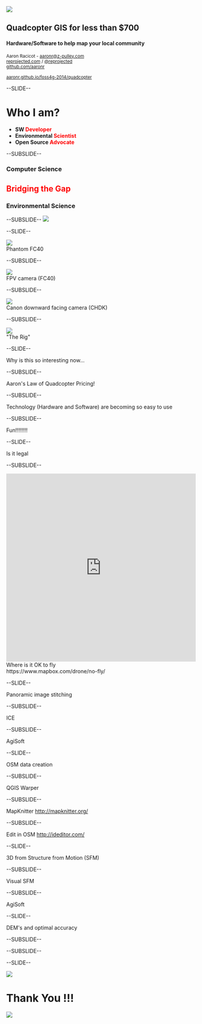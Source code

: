 <!------------------------------------------------------------>
<!--      FOSS4G 2014 - Quadcopter GIS on the cheap         -->
<!--      Target talk time - 20 min + 5 min questions       -->
<!------------------------------------------------------------>


<!------------------------------------------------------------>
<!-- Topic: Title slide -->

<img style="max-height: 300px;" src="images/quadcopter_cover.png">
<h2>Quadcopter GIS for less than $700</h2>
<h4>Hardware/Software to help map your local community</h4>
<p>
    <small>Aaron Racicot - <a href="mailto:aaronr@z-pulley.com">aaronr@z-pulley.com</a>
<br>
<a href="http://reprojected.com">reprojected.com</a> / <a href="http://twitter.com/reprojected">@reprojected</a> 
<br>
<a href="https://github.com/aaronr">github.com/aaronr</a>
<br><br>
<a href="http://aaronr.github.io/foss4g-2014/smalltown">aaronr.github.io/foss4g-2014/quadcopter</a>
</small>
</p>

<!------------------------------------------------------------>
--SLIDE--
<!-- Topic: Introduce myself -->

<h1>Who I am?</h1>

<ul>
  <li><strong>SW <span style="color:#ff0000;">Developer</span></strong></li>
  <li><strong>Environmental <span style="color:#ff0000;">Scientist</span></strong></li>
  <li><strong>Open Source <span style="color:#ff0000;">Advocate</span></strong></li>
</ul>

--SUBSLIDE--

  <h3>Computer Science</h3>
  <h2><span style="color:#ff0000;">Bridging the Gap</span></h2>
  <h3>Environmental Science</h3>

--SUBSLIDE--
<img src="images/whoami.png">


<!------------------------------------------------------------>
--SLIDE--
<!-- Topic: Hardware setup ... -->

<img style="max-height: 450px;" src="images/phantom_fc40.jpg">
<br>
Phantom FC40

--SUBSLIDE--

<img style="max-height: 450px;" src="images/fc40_camera.jpg">
<br>
FPV camera (FC40)

--SUBSLIDE--

<img style="max-height: 450px;" src="images/canon.jpg">
<br>
Canon downward facing camera (CHDK)

--SUBSLIDE--

<img style="max-height: 450px;" src="images/z-pulley_phantom.jpg">
<br>
"The Rig"

<!------------------------------------------------------------>
--SLIDE--
<!-- Topic: Why is this so interesting now ... -->

Why is this so interesting now...

--SUBSLIDE--

Aaron's Law of Quadcopter Pricing!

--SUBSLIDE--

Technology (Hardware and Software) are becoming so easy to use

--SUBSLIDE--

Fun!!!!!!!!

<!------------------------------------------------------------>
--SLIDE--
<!-- Topic: Is it legal ... -->

Is it legal

--SUBSLIDE--

<iframe width="100%" height="500px" frameBorder="0" src="https://www.mapbox.com/drone/no-fly/#10/45.4818/-122.6658"></iframe>
Where is it OK to fly
<br>
https://www.mapbox.com/drone/no-fly/

<!------------------------------------------------------------>
--SLIDE--
<!-- Topic: Interesting workflows ... -->

Panoramic image stitching

--SUBSLIDE--

ICE

--SUBSLIDE--

AgiSoft

<!------------------------------------------------------------>
--SLIDE--
<!-- Topic: Interesting workflows ... -->

OSM data creation

--SUBSLIDE--

QGIS Warper

--SUBSLIDE--

MapKnitter
http://mapknitter.org/

--SUBSLIDE--

Edit in OSM
http://ideditor.com/

<!------------------------------------------------------------>
--SLIDE--
<!-- Topic: Interesting workflows ... -->

3D from Structure from Motion (SFM)

--SUBSLIDE--

Visual SFM

--SUBSLIDE--

AgiSoft

<!------------------------------------------------------------>
--SLIDE--
<!-- Topic: Future ... -->

DEM's and optimal accuracy

--SUBSLIDE--

--SUBSLIDE--

<!------------------------------------------------------------>
--SLIDE--
<!-- Topic: Thank You -->

<img style="max-height: 150px;" src="images/z-pulley.png"><h1>Thank You !!!</h1><img style="max-height: 150px;" src="images/cugos.png">

